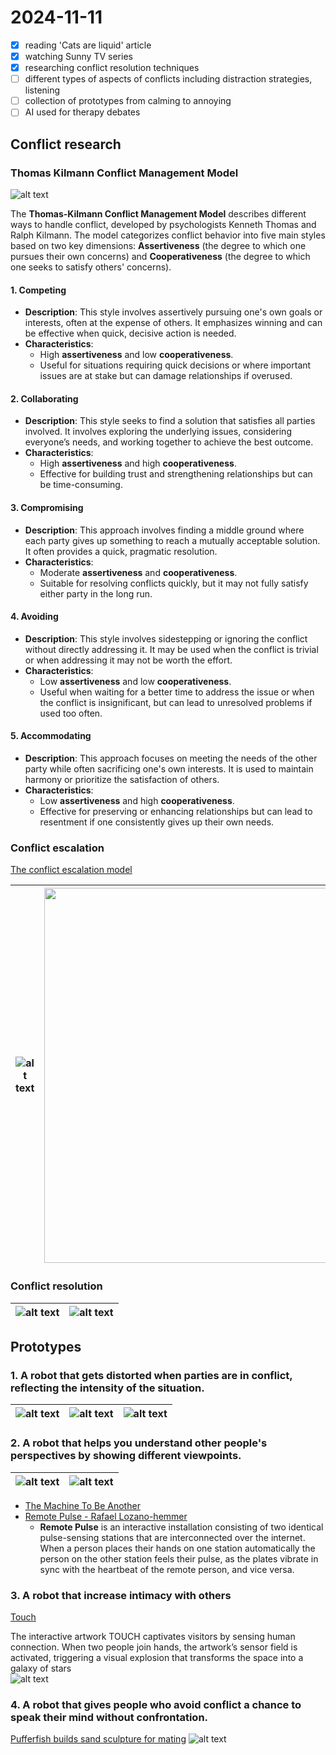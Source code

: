 # 2024-11-11

- [x] reading 'Cats are liquid' article
- [x] watching Sunny TV series
- [x] researching conflict resolution techniques
- [ ] different types of aspects of conflicts including distraction strategies, listening
- [ ] collection of prototypes from calming to annoying
- [ ] AI used for therapy debates

## Conflict research

### **Thomas Kilmann Conflict Management Model**

![alt text](./images/image-3.png)

The **Thomas-Kilmann Conflict Management Model** describes different ways to handle conflict, developed by psychologists Kenneth Thomas and Ralph Kilmann. The model categorizes conflict behavior into five main styles based on two key dimensions: **Assertiveness** (the degree to which one pursues their own concerns) and **Cooperativeness** (the degree to which one seeks to satisfy others' concerns).

#### 1. **Competing**

- **Description**: This style involves assertively pursuing one's own goals or interests, often at the expense of others. It emphasizes winning and can be effective when quick, decisive action is needed.
- **Characteristics**:
  - High **assertiveness** and low **cooperativeness**.
  - Useful for situations requiring quick decisions or where important issues are at stake but can damage relationships if overused.

#### 2. **Collaborating**

- **Description**: This style seeks to find a solution that satisfies all parties involved. It involves exploring the underlying issues, considering everyone’s needs, and working together to achieve the best outcome.
- **Characteristics**:
  - High **assertiveness** and high **cooperativeness**.
  - Effective for building trust and strengthening relationships but can be time-consuming.

#### 3. **Compromising**

- **Description**: This approach involves finding a middle ground where each party gives up something to reach a mutually acceptable solution. It often provides a quick, pragmatic resolution.
- **Characteristics**:
  - Moderate **assertiveness** and **cooperativeness**.
  - Suitable for resolving conflicts quickly, but it may not fully satisfy either party in the long run.

#### 4. **Avoiding**

- **Description**: This style involves sidestepping or ignoring the conflict without directly addressing it. It may be used when the conflict is trivial or when addressing it may not be worth the effort.
- **Characteristics**:
  - Low **assertiveness** and low **cooperativeness**.
  - Useful when waiting for a better time to address the issue or when the conflict is insignificant, but can lead to unresolved problems if used too often.

#### 5. **Accommodating**

- **Description**: This approach focuses on meeting the needs of the other party while often sacrificing one's own interests. It is used to maintain harmony or prioritize the satisfaction of others.
- **Characteristics**:
  - Low **assertiveness** and high **cooperativeness**.
  - Effective for preserving or enhancing relationships but can lead to resentment if one consistently gives up their own needs.

### Conflict escalation

[The conflict escalation model](https://www.goodconsciouslife.com/conflict-escalation-model)

| ![alt text](./images/image-5.png) | <img src="./images/image-9.png" width="600"> |
| --------------------------------- | -------------------------------------------- |

### Conflict resolution

| ![alt text](./images/image-6.png) | ![alt text](./images/image-4.png) |
| :-------------------------------: | :-------------------------------: |

## Prototypes

### 1. A robot that gets distorted when parties are in conflict, reflecting the intensity of the situation.

| ![alt text](./images/image.png) | ![alt text](./images/image-1.png) | ![alt text](./images/image-2.png) |
| ------------------------------- | --------------------------------- | --------------------------------- |

### 2. A robot that helps you understand other people's perspectives by showing different viewpoints.

| ![alt text](./images/image-10.png) | ![alt text](./images/image-11.png) |
| ---------------------------------- | ---------------------------------- |

- [The Machine To Be Another](https://beanotherlab.org/home/work/tmtba/)
- [Remote Pulse - Rafael Lozano-hemmer](https://www.lozano-hemmer.com/remote_pulse.php)
  - **Remote Pulse** is an interactive installation consisting of two identical pulse-sensing stations that are interconnected over the internet. When a person places their hands on one station automatically the person on the other station feels their pulse, as the plates vibrate in sync with the heartbeat of the remote person, and vice versa.

### 3. A robot that increase intimacy with others

[Touch](https://www.studioroosegaarde.net/project/touch)

The interactive artwork TOUCH captivates visitors by sensing human connection. When two people join hands, the artwork’s sensor field is activated, triggering a visual explosion that transforms the space into a galaxy of stars  
![alt text](./images/image-7.png)

### 4. A robot that gives people who avoid conflict a chance to speak their mind without confrontation.

[Pufferfish builds sand sculpture for mating](https://sputnik.kr/news/view/7226)
![alt text](./images/image-8.png)
